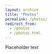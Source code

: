 ```yaml
---
layout: archive
title: "Photos"
permalink: /photos/
redirect_from: 
  - /photos
  - /photos.html
---
```


Placeholder text


